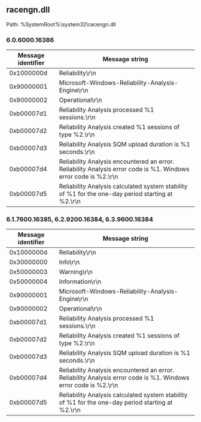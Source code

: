 ## racengn.dll

Path: %SystemRoot%\system32\racengn.dll

### 6.0.6000.16386

Message identifier | Message string
--- | ---
0x1000000d | Reliability\r\n
0x90000001 | Microsoft-Windows-Reliability-Analysis-Engine\r\n
0x90000002 | Operational\r\n
0xb00007d1 | Reliability Analysis processed %1 sessions.\r\n
0xb00007d2 | Reliability Analysis created %1 sessions of type %2.\r\n
0xb00007d3 | Reliability Analysis SQM upload duration is %1 seconds.\r\n
0xb00007d4 | Reliability Analysis encountered an error. Reliability Analysis error code is %1. Windows error code is %2.\r\n
0xb00007d5 | Reliability Analysis calculated system stability of %1 for the one-day period starting at %2.\r\n

### 6.1.7600.16385, 6.2.9200.16384, 6.3.9600.16384

Message identifier | Message string
--- | ---
0x1000000d | Reliability\r\n
0x30000000 | Info\r\n
0x50000003 | Warning\r\n
0x50000004 | Information\r\n
0x90000001 | Microsoft-Windows-Reliability-Analysis-Engine\r\n
0x90000002 | Operational\r\n
0xb00007d1 | Reliability Analysis processed %1 sessions.\r\n
0xb00007d2 | Reliability Analysis created %1 sessions of type %2.\r\n
0xb00007d3 | Reliability Analysis SQM upload duration is %1 seconds.\r\n
0xb00007d4 | Reliability Analysis encountered an error. Reliability Analysis error code is %1. Windows error code is %2.\r\n
0xb00007d5 | Reliability Analysis calculated system stability of %1 for the one-day period starting at %2.\r\n
